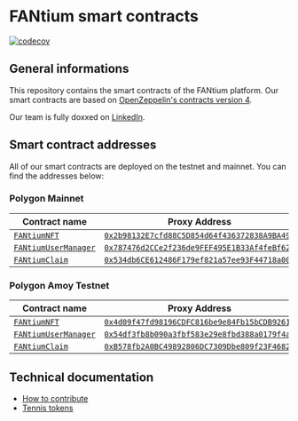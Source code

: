 # FANtium smart contracts

[![codecov](https://codecov.io/gh/FantiumAG/smart-contracts/graph/badge.svg?token=44GTGNWNM8)](https://codecov.io/gh/FantiumAG/smart-contracts)

## General informations

This repository contains the smart contracts of the FANtium platform. Our smart contracts are based on [OpenZeppelin's contracts version 4](https://docs.openzeppelin.com/contracts/4.x/).

Our team is fully doxxed on [LinkedIn](https://www.linkedin.com/company/fantium/).

## Smart contract addresses

All of our smart contracts are deployed on the testnet and mainnet. You can find the addresses below:

### Polygon Mainnet

| Contract name                                        | Proxy Address                                                                                                              | Implementation Address                                                                                                          |
| ---------------------------------------------------- | -------------------------------------------------------------------------------------------------------------------------- | ------------------------------------------------------------------------------------------------------------------------------- |
| [`FANtiumNFT`](src/FANtiumNFTV6.sol)                 | [`0x2b98132E7cfd88C5D854d64f436372838A9BA49d`](https://polygonscan.com/address/0x2b98132E7cfd88C5D854d64f436372838A9BA49d) | [`0x68cD14ede2dEca28649cA6a4306f55E8B0F616FB`](https://polygonscan.com/address/0x68cD14ede2dEca28649cA6a4306f55E8B0F616FB#code) |
| [`FANtiumUserManager`](src/FANtiumUserManagerV2.sol) | [`0x787476d2CCe2f236de9FEF495E1B33Af4feBf62C`](https://polygonscan.com/address/0x787476d2CCe2f236de9FEF495E1B33Af4feBf62C) | [`0x5f6a45C99168FE529b4f591E83E30B473e54dBe6`](https://polygonscan.com/address/0x5f6a45C99168FE529b4f591E83E30B473e54dBe6#code) |
| [`FANtiumClaim`](src/FANtiumClaimV2.sol)             | [`0x534db6CE612486F179ef821a57ee93F44718a002`](https://polygonscan.com/address/0x534db6CE612486F179ef821a57ee93F44718a002) | [`0xc609B07dA3e23eAD4D41ebA31694880F4b5945e1`](https://polygonscan.com/address/0xc609B07dA3e23eAD4D41ebA31694880F4b5945e1#code) |

### Polygon Amoy Testnet

| Contract name                                        | Proxy Address                                                                                                                   | Implementation Address                                                                                                               |
| ---------------------------------------------------- | ------------------------------------------------------------------------------------------------------------------------------- | ------------------------------------------------------------------------------------------------------------------------------------ |
| [`FANtiumNFT`](src/FANtiumNFTV6.sol)                 | [`0x4d09f47fd98196CDFC816be9e84Fb15bCDB92612`](https://amoy.polygonscan.com/address/0x4d09f47fd98196CDFC816be9e84Fb15bCDB92612) | [`0x8e7Cf16DeB43D6AF7cB633D3976C2CE894Dc6CCB`](https://amoy.polygonscan.com/address/0x8e7Cf16DeB43D6AF7cB633D3976C2CE894Dc6CCB#code) |
| [`FANtiumUserManager`](src/FANtiumUserManagerV2.sol) | [`0x54df3fb8b090a3fbf583e29e8fbd388a0179f4a2`](https://amoy.polygonscan.com/address/0x54df3fb8b090a3fbf583e29e8fbd388a0179f4a2) | [`0x621914d214a137187FD91c636cbfFA9BB9D31470`](https://amoy.polygonscan.com/address/0x621914d214a137187FD91c636cbfFA9BB9D31470#code) |
| [`FANtiumClaim`](src/FANtiumClaimV2.sol)             | [`0xB578fb2A0BC49892806DC7309Dbe809f23F4682F`](https://amoy.polygonscan.com/address/0xB578fb2A0BC49892806DC7309Dbe809f23F4682F) | [`0xf9cb9686b03e4bc02fe17035ff9d60b6a8b6376e`](https://amoy.polygonscan.com/address/0xf9cb9686b03e4bc02fe17035ff9d60b6a8b6376e#code) |

## Technical documentation

- [How to contribute](CONTRIBUTING.md)
- [Tennis tokens](docs/tennis.md)
